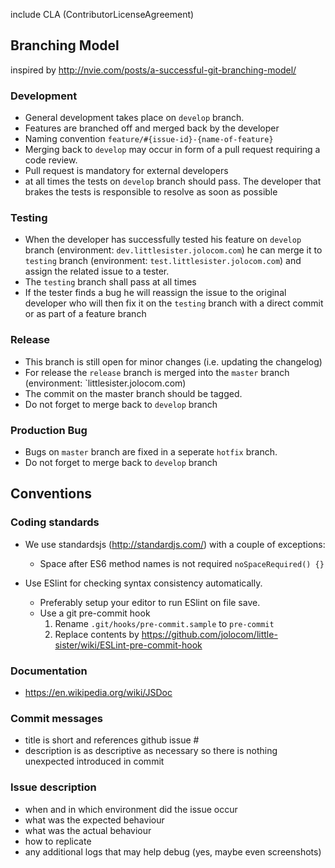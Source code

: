 include CLA (ContributorLicenseAgreement)

## Branching Model

inspired by http://nvie.com/posts/a-successful-git-branching-model/

### Development
- General development takes place on `develop` branch.
- Features are branched off and merged back by the developer
- Naming convention `feature/#{issue-id}-{name-of-feature}`
- Merging back to `develop` may occur in form of a pull request requiring a code review.
- Pull request is mandatory for external developers
- at all times the tests on `develop` branch should pass. The developer that brakes the tests is responsible to resolve as soon as possible

### Testing
- When the developer has successfully tested his feature on `develop` branch (environment: `dev.littlesister.jolocom.com`) he can merge it to `testing` branch (environment: `test.littlesister.jolocom.com`) and assign the related issue to a tester.
- The `testing` branch shall pass at all times
- If the tester finds a bug he will reassign the issue to the original developer who will then fix it on the `testing` branch with a direct commit or as part of a feature branch

### Release
<!-- - When the sprint ends and stakeholder/product owner decide for release an seperate `release` branch is created and deployed (environment: `staging.wallet.jolocom.com`). -->
- This branch is still open for minor changes (i.e. updating the changelog)
- For release the `release` branch is merged into the `master` branch (environment: `littlesister.jolocom.com)
- The commit on the master branch should be tagged.
- Do not forget to merge back to `develop` branch

### Production Bug
- Bugs on `master` branch are fixed in a seperate `hotfix` branch.
- Do not forget to merge back to `develop` branch


## Conventions

### Coding standards

- We use standardsjs (http://standardjs.com/) with a couple of exceptions:
  - Space after ES6 method names is not required `noSpaceRequired() {}`

- Use ESlint for checking syntax consistency automatically.
  - Preferably setup your editor to run ESlint on file save.
  - Use a git pre-commit hook
    1. Rename `.git/hooks/pre-commit.sample` to `pre-commit`
    2. Replace contents by https://github.com/jolocom/little-sister/wiki/ESLint-pre-commit-hook

### Documentation  
- https://en.wikipedia.org/wiki/JSDoc

### Commit messages
  - title is short and references github issue #
  - description is as descriptive as necessary so there is nothing unexpected introduced in commit
### Issue description
  - when and in which environment did the issue occur
  - what was the expected behaviour
  - what was the actual behaviour
  - how to replicate
  - any additional logs that may help debug (yes, maybe even screenshots)
